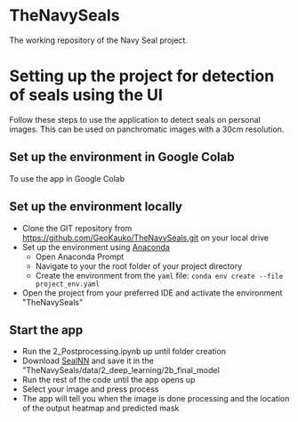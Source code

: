 # TheNavySeals
The working repository of the Navy Seal project.

# Setting up the project for detection of seals using the UI
Follow these steps to use the application to detect seals on personal images. This can be used on panchromatic images with a 30cm resolution.

## Set up the environment in Google Colab
To use the app in Google Colab

## Set up the environment locally
- Clone the GIT repository from https://github.com/GeoKauko/TheNavySeals.git on your local drive
- Set up the environment using [Anaconda](https://www.anaconda.com/download)
    - Open Anaconda Prompt
    - Navigate to your the root folder of your project directory
    - Create the environment from the `yaml` file: `conda env create --file project_env.yaml`
- Open the project from your preferred IDE and activate the environment "TheNavySeals"

## Start the app
- Run the 2_Postprocessing.ipynb up until folder creation
- Download [SealNN](https://drive.google.com/file/d/1IWb0OrisF4eLZvCWTsA2GrMwPeBPcd3M/view?usp=drive_link) and save it in the "TheNavySeals/data/2_deep_learning/2b_final_model
- Run the rest of the code until the app opens up
- Select your image and press process
- The app will tell you when the image is done processing and the location of the output heatmap and predicted mask 